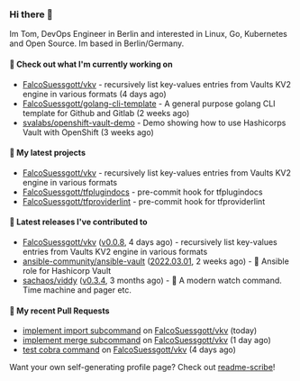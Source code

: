 ### Hi there 👋

Im Tom, DevOps Engineer in Berlin and interested in Linux, Go, Kubernetes and Open Source.
Im based in Berlin/Germany.

#### 👷 Check out what I'm currently working on

- [FalcoSuessgott/vkv](https://github.com/FalcoSuessgott/vkv) - recursively list key-values entries from Vaults KV2 engine in various formats (4 days ago)
- [FalcoSuessgott/golang-cli-template](https://github.com/FalcoSuessgott/golang-cli-template) - A general purpose golang CLI  template for Github and Gitlab (2 weeks ago)
- [svalabs/openshift-vault-demo](https://github.com/svalabs/openshift-vault-demo) - Demo showing how to use Hashicorps Vault with OpenShift (3 weeks ago)

#### 🌱 My latest projects

- [FalcoSuessgott/vkv](https://github.com/FalcoSuessgott/vkv) - recursively list key-values entries from Vaults KV2 engine in various formats
- [FalcoSuessgott/tfplugindocs](https://github.com/FalcoSuessgott/tfplugindocs) - pre-commit hook for tfplugindocs
- [FalcoSuessgott/tfproviderlint](https://github.com/FalcoSuessgott/tfproviderlint) - pre-commit hook for tfproviderlint

#### 🔭 Latest releases I've contributed to

- [FalcoSuessgott/vkv](https://github.com/FalcoSuessgott/vkv) ([v0.0.8](https://github.com/FalcoSuessgott/vkv/releases/tag/v0.0.8), 4 days ago) - recursively list key-values entries from Vaults KV2 engine in various formats
- [ansible-community/ansible-vault](https://github.com/ansible-community/ansible-vault) ([2022.03.01](https://github.com/ansible-community/ansible-vault/releases/tag/2022.03.01), 2 weeks ago) - :key: Ansible role for Hashicorp Vault
- [sachaos/viddy](https://github.com/sachaos/viddy) ([v0.3.4](https://github.com/sachaos/viddy/releases/tag/v0.3.4), 3 months ago) - 👀 A modern watch command. Time machine and pager etc.

#### 🔨 My recent Pull Requests

- [implement import subcommand](https://github.com/FalcoSuessgott/vkv/pull/42) on [FalcoSuessgott/vkv](https://github.com/FalcoSuessgott/vkv) (today)
- [implement merge subcommand](https://github.com/FalcoSuessgott/vkv/pull/41) on [FalcoSuessgott/vkv](https://github.com/FalcoSuessgott/vkv) (1 day ago)
- [test cobra command](https://github.com/FalcoSuessgott/vkv/pull/39) on [FalcoSuessgott/vkv](https://github.com/FalcoSuessgott/vkv) (4 days ago)

Want your own self-generating profile page? Check out [readme-scribe](https://github.com/muesli/readme-scribe)!